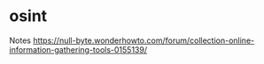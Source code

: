 # osint
Notes
https://null-byte.wonderhowto.com/forum/collection-online-information-gathering-tools-0155139/
